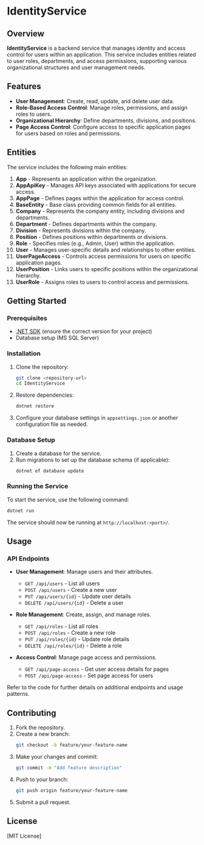 # IdentityService

## Overview
**IdentityService** is a backend service that manages identity and access control for users within an application. This service includes entities related to user roles, departments, and access permissions, supporting various organizational structures and user management needs.

## Features
- **User Management**: Create, read, update, and delete user data.
- **Role-Based Access Control**: Manage roles, permissions, and assign roles to users.
- **Organizational Hierarchy**: Define departments, divisions, and positions.
- **Page Access Control**: Configure access to specific application pages for users based on roles and permissions.

## Entities
The service includes the following main entities:

1. **App** - Represents an application within the organization.
2. **AppApiKey** - Manages API keys associated with applications for secure access.
3. **AppPage** - Defines pages within the application for access control.
4. **BaseEntity** - Base class providing common fields for all entities.
5. **Company** - Represents the company entity, including divisions and departments.
6. **Department** - Defines departments within the company.
7. **Division** - Represents divisions within the company.
8. **Position** - Defines positions within departments or divisions.
9. **Role** - Specifies roles (e.g., Admin, User) within the application.
10. **User** - Manages user-specific details and relationships to other entities.
11. **UserPageAccess** - Controls access permissions for users on specific application pages.
12. **UserPosition** - Links users to specific positions within the organizational hierarchy.
13. **UserRole** - Assigns roles to users to control access and permissions.

## Getting Started

### Prerequisites
- [.NET SDK](https://dotnet.microsoft.com/download) (ensure the correct version for your project)
- Database setup (MS SQL Server)

### Installation

1. Clone the repository:
   ```bash
   git clone <repository-url>
   cd IdentityService
   ```

2. Restore dependencies:
   ```bash
   dotnet restore
   ```

3. Configure your database settings in `appsettings.json` or another configuration file as needed.

### Database Setup
1. Create a database for the service.
2. Run migrations to set up the database schema (if applicable):
   ```bash
   dotnet ef database update
   ```

### Running the Service

To start the service, use the following command:
```bash
dotnet run
```

The service should now be running at `http://localhost:<port>/`.

## Usage

### API Endpoints

- **User Management**: Manage users and their attributes.
  - `GET /api/users` - List all users
  - `POST /api/users` - Create a new user
  - `PUT /api/users/{id}` - Update user details
  - `DELETE /api/users/{id}` - Delete a user

- **Role Management**: Create, assign, and manage roles.
  - `GET /api/roles` - List all roles
  - `POST /api/roles` - Create a new role
  - `PUT /api/roles/{id}` - Update role details
  - `DELETE /api/roles/{id}` - Delete a role

- **Access Control**: Manage page access and permissions.
  - `GET /api/page-access` - Get user access details for pages
  - `POST /api/page-access` - Set page access for users

Refer to the code for further details on additional endpoints and usage patterns.

## Contributing
1. Fork the repository.
2. Create a new branch:
   ```bash
   git checkout -b feature/your-feature-name
   ```
3. Make your changes and commit:
   ```bash
   git commit -m "Add feature description"
   ```
4. Push to your branch:
   ```bash
   git push origin feature/your-feature-name
   ```
5. Submit a pull request.

## License
[MIT License]
